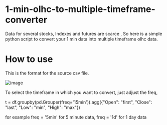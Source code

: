 # 1-min-olhc-to-multiple-timeframe-converter
Data for several stocks, Indexes and futures are scarce , So here is a simple python script to convert your 1 min data into multiple timeframe olhc data.

# How to use
This is the format for the source csv file.

![image](https://user-images.githubusercontent.com/84351843/186872211-e6cbe54b-e176-4814-9a82-b03e8c974915.png)



To select the timeframe in which you want to convert, just adjust the freq,

t = df.groupby(pd.Grouper(freq='15min')).agg({"Open": "first", 
                                             "Close": "last", 
                                             "Low": "min", 
                                             "High": "max"})
                                             
for example 
freq = '5min' for 5 minute data,
freq = '1d' for 1 day data
                                             
